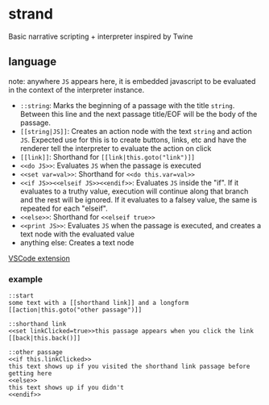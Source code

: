 # strand
Basic narrative scripting + interpreter inspired by Twine

## language
note: anywhere `JS` appears here, it is embedded javascript to be evaluated in the context of the interpreter instance.
- `::string`: Marks the beginning of a passage with the title `string`. Between this line and the next passage title/EOF will be the body of the passage. 
- `[[string|JS]]`: Creates an action node with the text `string` and action `JS`. Expected use for this is to create buttons, links, etc and have the renderer tell the interpreter to evaluate the action on click
- `[[link]]`: Shorthand for `[[link|this.goto("link")]]`
- `<<do JS>>`: Evaluates `JS` when the passage is executed
- `<<set var=val>>`: Shorthand for `<<do this.var=val>>`
- `<<if JS>><<elseif JS>><<endif>>`: Evaluates `JS` inside the "if". If it evaluates to a truthy value, execution will continue along that branch and the rest will be ignored. If it evaluates to a falsey value, the same is repeated for each "elseif".
- `<<else>>`: Shorthand for `<<elseif true>>`
- `<<print JS>>`: Evaluates `JS` when the passage is executed, and creates a text node with the evaluated value
- anything else: Creates a text node

[VSCode extension](https://marketplace.visualstudio.com/items?itemName=seansleblanc.strand-vscode)

### example
```
::start
some text with a [[shorthand link]] and a longform [[action|this.goto("other passage")]]

::shorthand link
<<set linkClicked=true>>this passage appears when you click the link
[[back|this.back()]]

::other passage
<<if this.linkClicked>>
this text shows up if you visited the shorthand link passage before getting here
<<else>>
this text shows up if you didn't
<<endif>>
```
